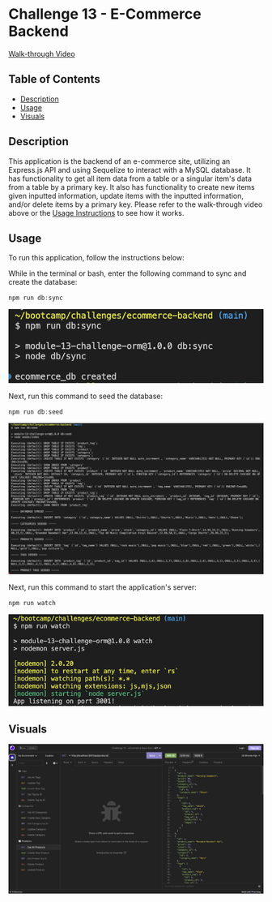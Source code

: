 # Challenge 13 - E-Commerce Backend

[Walk-through Video](https://drive.google.com/file/d/18-ETjsaHtJMOlVok0lmBfOYR6lzFsoE2/view)

## Table of Contents
- [Description](#Description)
- [Usage](#Usage)
- [Visuals](#Visuals)

## Description

This application is the backend of an e-commerce site, utilizing an Express.js API and using Sequelize to interact with a MySQL database. It has functionality to get all item data from a table or a singular item's data from a table by a primary key. It also has functionality to create new items given inputted information, update items with the inputted information, and/or delete items by a primary key. Please refer to the walk-through video above or the [Usage Instructions](#Usage) to see how it works.

## Usage

To run this application, follow the instructions below:

While in the terminal or bash, enter the following command to sync and create the database:

```js
npm run db:sync
```

![Screenshot of the sync command](./images/db_sync.png)

Next, run this command to seed the database:

```js
npm run db:seed
```

![Screenshot of the seed command](./images/db_seed.png)

Next, run this command to start the application's server:

```js
npm run watch
```

![Screenshot of the watch command](./images/nodemon.png)

## Visuals
![Screenshot of application running in Insomnia](./images/insomnia.png)
